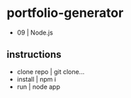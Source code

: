 # portfolio-generator
* 09 | Node.js

## instructions
*   clone repo  |   git clone...
*   install |   npm i
*   run | node app


<!-- MOCK DATA START
    const mockData = {...};
    const pageHTML = generatePage(mockData);
    fs.writeFile('./index.html', pageHTML, err => {
        if (err) throw new Error(err);
        console.log('index.html populated with mockData');
    });
MOCK DATA END -->